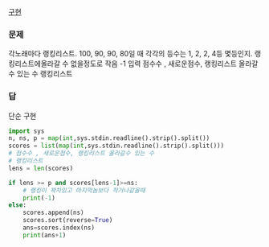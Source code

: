 [구현](../theory/구현.md)
### 문제
각노래마다 랭킹리스트. 
100, 90, 90, 80일 때 각각의 등수는 1, 2, 2, 4등
몇등인지.
랭킹리스트에올라갈 수 없을정도로 작음 -1
입력
점수수 , 새로운점수, 랭킹리스트 올라갈수 있는 수
랭킹리스트

### 답
단순 구현
```python
import sys
n, ns, p = map(int,sys.stdin.readline().strip().split())
scores = list(map(int,sys.stdin.readline().strip().split()))
# 점수수 , 새로운점수, 랭킹리스트 올라갈수 있는 수
# 랭킹리스트
lens = len(scores)

if lens >= p and scores[lens-1]>=ns:
    # 랭킹이 꽉차있고 마지막놈보다 작거나같을때
    print(-1)
else:
    scores.append(ns)
    scores.sort(reverse=True)
    ans=scores.index(ns)
    print(ans+1)
```
